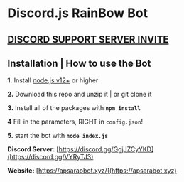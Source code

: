 # Discord.js RainBow Bot


## [**DISCORD SUPPORT SERVER INVITE**](https://dc.apsarabot.xyz/)



## Installation | How to use the Bot

 **1.** Install [node.js v12+](https://nodejs.org/api/cli.html#cli_unhandled_rejections_mode) or higher

 **2.** Download this repo and unzip it   |    or git clone it

 **3.** Install all of the packages with **`npm install`** 

 **4** Fill in the parameters, RIGHT in `config.json`!

 **5.** start the bot with **`node index.js`**


**Discord Server:**
[https://discord.gg/GgjJZCyYKD](https://discord.gg/VYRyTJ3)

**Website:**
[https://apsaraobot.xyz/](https://apsarabot.xyz)

